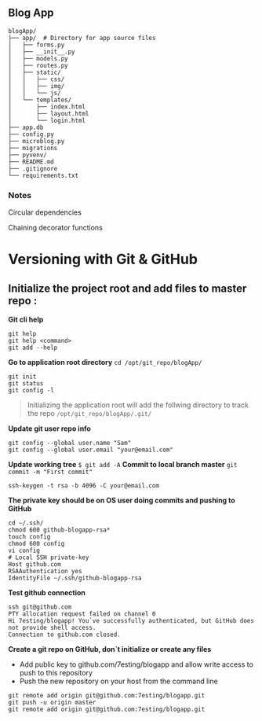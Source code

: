 ## Blog App
```
blogApp/
├── app/  # Directory for app source files
│   ├── forms.py
│   ├── __init__.py
│   ├── models.py
│   ├── routes.py
│   ├── static/
│   │   ├── css/
│   │   ├── img/
│   │   └── js/
│   └── templates/
│       ├── index.html
│       ├── layout.html
│       └── login.html
├── app.db
├── config.py
├── microblog.py
├── migrations
├── pyvenv/
├── README.md
├── .gitignore
└── requirements.txt
```

### Notes
Circular dependencies

Chaining decorator functions

# Versioning with Git & GitHub

## Initialize the project root and add files to master repo :
**Git cli help**
```
git help
git help <command>
git add --help
```

**Go to application root directory** `cd /opt/git_repo/blogApp/`
```
git init
git status
git config -l
```
>Initializing the application root will add the follwing directory to track the repo `/opt/git_repo/blogApp/.git/`

**Update git user repo info**
```
git config --global user.name "Sam"
git config --global user.email "your@email.com"
```
**Update working tree** `$ git add -A`
**Commit to local branch master** `git commit -m "First commit"`
```
ssh-keygen -t rsa -b 4096 -C your@email.com
```
**The private key should be on OS user doing commits and pushing to GitHub**
```
cd ~/.ssh/
chmod 600 github-blogapp-rsa*
touch config
chmod 600 config
vi config
# Local SSH private-key
Host github.com
RSAAuthentication yes
IdentityFile ~/.ssh/github-blogapp-rsa
```

**Test github connection**
```
ssh git@github.com
PTY allocation request failed on channel 0
Hi 7esting/blogapp! You`ve successfully authenticated, but GitHub does not provide shell access.
Connection to github.com closed.
```

**Create a git repo on GitHub, don`t initialize or create any files**
* Add public key to github.com/7esting/blogapp and allow write access to push to this repository
* Push the new repository on your host from the command line
```
git remote add origin git@github.com:7esting/blogapp.git
git push -u origin master
git remote add origin git@github.com:7esting/blogapp.git
```
